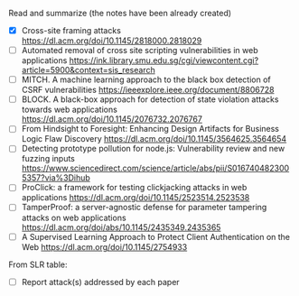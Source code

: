 Read and summarize (the notes have been already created)
- [x] Cross-site framing attacks https://dl.acm.org/doi/10.1145/2818000.2818029
- [ ] Automated removal of cross site scripting vulnerabilities in web applications https://ink.library.smu.edu.sg/cgi/viewcontent.cgi?article=5900&context=sis_research
- [ ] MITCH. A machine learning approach to the black box detection of CSRF vulnerabilities https://ieeexplore.ieee.org/document/8806728
- [ ] BLOCK. A black-box approach for detection of state violation attacks towards web applications https://dl.acm.org/doi/10.1145/2076732.2076767
- [ ] From Hindsight to Foresight: Enhancing Design Artifacts for Business Logic Flaw Discovery https://dl.acm.org/doi/10.1145/3564625.3564654
- [ ] Detecting prototype pollution for node.js: Vulnerability review and new fuzzing inputs https://www.sciencedirect.com/science/article/abs/pii/S0167404823005357?via%3Dihub
- [ ] ProClick: a framework for testing clickjacking attacks in web applications https://dl.acm.org/doi/10.1145/2523514.2523538
- [ ] TamperProof: a server-agnostic defense for parameter tampering attacks on web applications https://dl.acm.org/doi/abs/10.1145/2435349.2435365
- [ ] A Supervised Learning Approach to Protect Client Authentication on the Web https://dl.acm.org/doi/10.1145/2754933

From SLR table:
- [ ] Report attack(s) addressed by each paper